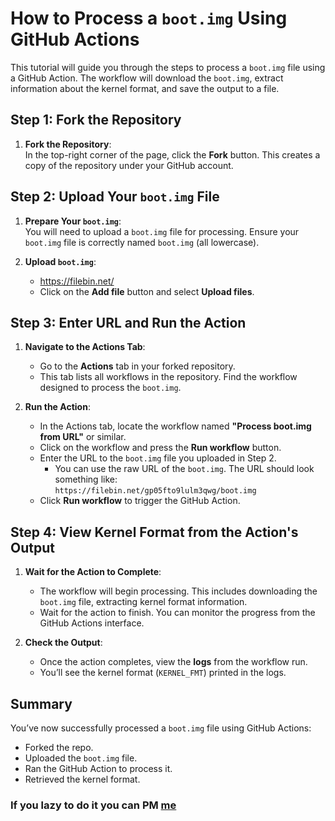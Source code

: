 # How to Process a `boot.img` Using GitHub Actions

This tutorial will guide you through the steps to process a `boot.img` file using a GitHub Action. The workflow will download the `boot.img`, extract information about the kernel format, and save the output to a file.

## Step 1: Fork the Repository

1. **Fork the Repository**:  
   In the top-right corner of the page, click the **Fork** button. This creates a copy of the repository under your GitHub account.

## Step 2: Upload Your `boot.img` File

1. **Prepare Your `boot.img`**:  
   You will need to upload a `boot.img` file for processing. Ensure your `boot.img` file is correctly named `boot.img` (all lowercase).

2. **Upload `boot.img`**:
   - https://filebin.net/
   - Click on the **Add file** button and select **Upload files**.

## Step 3: Enter URL and Run the Action

1. **Navigate to the Actions Tab**:
   - Go to the **Actions** tab in your forked repository.  
   - This tab lists all workflows in the repository. Find the workflow designed to process the `boot.img`.

2. **Run the Action**:
   - In the Actions tab, locate the workflow named **"Process boot.img from URL"** or similar.
   - Click on the workflow and press the **Run workflow** button.
   - Enter the URL to the `boot.img` file you uploaded in Step 2.
     - You can use the raw URL of the `boot.img`. The URL should look something like:  
       `https://filebin.net/gp05fto9lulm3qwg/boot.img`
   - Click **Run workflow** to trigger the GitHub Action.

## Step 4: View Kernel Format from the Action's Output

1. **Wait for the Action to Complete**:
   - The workflow will begin processing. This includes downloading the `boot.img` file, extracting kernel format information.
   - Wait for the action to finish. You can monitor the progress from the GitHub Actions interface.

2. **Check the Output**:
   - Once the action completes, view the **logs** from the workflow run.
   - You’ll see the kernel format (`KERNEL_FMT`) printed in the logs.

## Summary

You’ve now successfully processed a `boot.img` file using GitHub Actions:

- Forked the repo.
- Uploaded the `boot.img` file.
- Ran the GitHub Action to process it.
- Retrieved the kernel format.

### If you lazy to do it you can PM [me](t.me/fastbooteraselk2)
